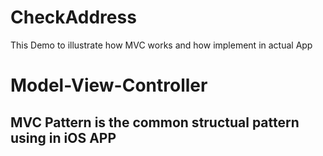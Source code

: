 # CheckAddress
This Demo to illustrate how MVC works and how implement in actual App 

# Model-View-Controller 
## MVC Pattern is the common structual pattern using in iOS APP 
